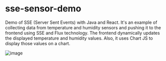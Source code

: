 # sse-sensor-demo
Demo of SSE (Server Sent Events) with Java and React. It's an example of collecting data from temperature and humidity sensors and pushing it to the frontend using SSE and Flux technology.
The frontend dynamically updates the displayed temperature and humidity values. Also, it uses Chart JS to display those values on a chart.

![image](https://github.com/mrozowski/sse-sensor-demo/assets/67066372/940101d5-f38a-4dbe-a120-e9aebe9d807a)
